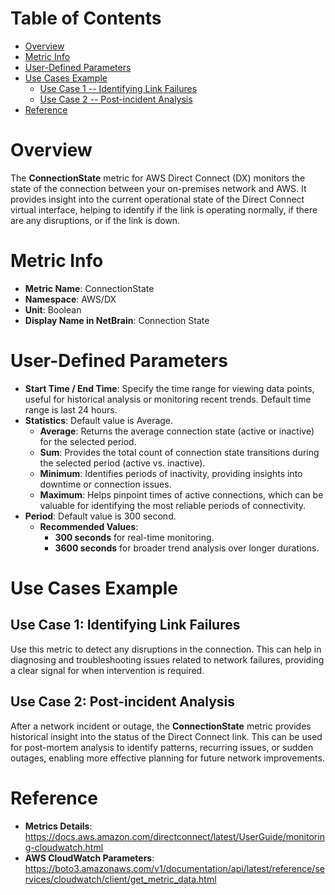 # Table of Contents
- [Overview](#overview)
- [Metric Info](#metric-info)
- [User-Defined Parameters](#user-defined-parameters)
- [Use Cases Example](#example)
    - [Use Case 1 -- Identifying Link Failures](#example-1) 
    - [Use Case 2 -- Post-incident Analysis](#example-2)
- [Reference](#reference)

# Overview <a name="overview"></a>
The <b>ConnectionState</b> metric for AWS Direct Connect (DX) monitors the state of the connection between your on-premises network and AWS. It provides insight into the current operational state of the Direct Connect virtual interface, helping to identify if the link is operating normally, if there are any disruptions, or if the link is down.


# Metric Info <a name="metric-info"></a>
* <b>Metric Name</b>: ConnectionState
* <b>Namespace</b>: AWS/DX
* <b>Unit</b>: Boolean
* <b>Display Name in NetBrain</b>: Connection State

# User-Defined Parameters <a name="user-defined-parameters"></a>
* <b>Start Time / End Time</b>: Specify the time range for viewing data points, useful for historical analysis or monitoring recent trends. Default time range is last 24 hours.
* <b>Statistics</b>: Default value is Average.
  * <b>Average</b>: Returns the average connection state (active or inactive) for the selected period.
  * <b>Sum</b>: Provides the total count of connection state transitions during the selected period (active vs. inactive).
  * <b>Minimum</b>: Identifies periods of inactivity, providing insights into downtime or connection issues.
  * <b>Maximum</b>: Helps pinpoint times of active connections, which can be valuable for identifying the most reliable periods of connectivity.
* <b>Period</b>: Default value is 300 second.
  * <b>Recommended Values</b>:
    * <b>300 seconds</b> for real-time monitoring.
    * <b>3600 seconds</b> for broader trend analysis over longer durations.

# Use Cases Example <a name="example"></a>
## Use Case 1: Identifying Link Failures <a name="example-1"></a>
Use this metric to detect any disruptions in the connection. This can help in diagnosing and troubleshooting issues related to network failures, providing a clear signal for when intervention is required.


## Use Case 2: Post-incident Analysis <a name="example-2"></a>
After a network incident or outage, the <b>ConnectionState</b> metric provides historical insight into the status of the Direct Connect link. This can be used for post-mortem analysis to identify patterns, recurring issues, or sudden outages, enabling more effective planning for future network improvements.



# Reference <a name="reference"></a>
* <b>Metrics Details</b>: https://docs.aws.amazon.com/directconnect/latest/UserGuide/monitoring-cloudwatch.html
* <b>AWS CloudWatch Parameters</b>: https://boto3.amazonaws.com/v1/documentation/api/latest/reference/services/cloudwatch/client/get_metric_data.html